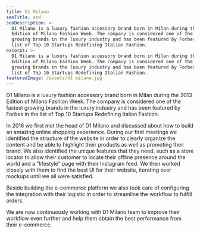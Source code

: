 ```yaml
---
title: D1 Milano
seoTitle: asd
seoDescription: >-
  D1 Milano is a luxury fashion accessory brand born in Milan during the 2013
  Edition of Milano Fashion Week. The company is considered one of the fastest
  growing brands in the luxury industry and has been featured by Forbes in the
  list of Top 10 Startups Redefining Italian Fashion.
excerpt: >-
  D1 Milano is a luxury fashion accessory brand born in Milan during the 2013
  Edition of Milano Fashion Week. The company is considered one of the fastest
  growing brands in the luxury industry and has been featured by Forbes in the
  list of Top 10 Startups Redefining Italian Fashion.
featuredImage: /assets/d1 milano.jpg
---
```

D1 Milano is a luxury fashion accessory brand born in Milan during the 2013 Edition of Milano Fashion Week. The company is considered one of the fastest growing brands in the luxury industry and has been featured by Forbes in the list of Top 10 Startups Redefining Italian Fashion.

In 2016 we first met the head of D1 Milano and discussed about how to build an amazing online shopping experience. During our first meetings we identified the structure of the website in order to clearly organize the content and be able to highlight their products as well as promoting their brand. We also identified the unique features that they need, such as a store locator to allow their customer to locate their offline presence around the world and a "lifestyle" page with their Instagram feed. We then worked closely with them to find the best UI for their website, iterating over mockups until we all were satisfied.

Beside building the e-commerce platform we also took care of configuring the integration with their logistic in order to streamline the workflow to fulfill orders.



We are now continuously working with D1 Milano team to improve their workflow even further and help them obtain the best performance from their e-commerce.
